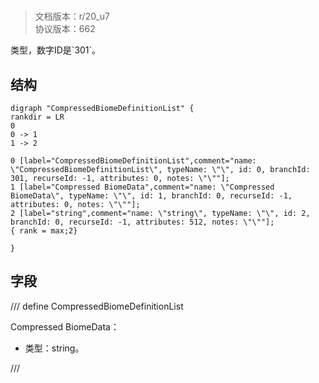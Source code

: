 # <!-- md:samp CompressedBiomeDefinitionList -->

> 文档版本：r/20_u7<br/>协议版本：662

<!-- md:samp CompressedBiomeDefinitionList -->类型，数字ID是`301`。

## 结构

```viz
digraph "CompressedBiomeDefinitionList" {
rankdir = LR
0
0 -> 1
1 -> 2

0 [label="CompressedBiomeDefinitionList",comment="name: \"CompressedBiomeDefinitionList\", typeName: \"\", id: 0, branchId: 301, recurseId: -1, attributes: 0, notes: \"\""];
1 [label="Compressed BiomeData",comment="name: \"Compressed BiomeData\", typeName: \"\", id: 1, branchId: 0, recurseId: -1, attributes: 0, notes: \"\""];
2 [label="string",comment="name: \"string\", typeName: \"\", id: 2, branchId: 0, recurseId: -1, attributes: 512, notes: \"\""];
{ rank = max;2}

}

```

## 字段

/// define
CompressedBiomeDefinitionList

Compressed BiomeData：<!-- md:samp string -->

- 类型：string。


///
